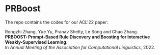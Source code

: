 # PRBoost
The repo contains the codes for our ACL'22 paper:  

Rongzhi Zhang, Yue Yu, Pranav Shetty, Le Song and Chao Zhang.   
**PRBOOST: Prompt-Based Rule Discovery and Boosting for Interactive Weakly-Supervised Learning**.  
In *Annual Meeting of the Association for Computational Linguistics*, 2022.  
